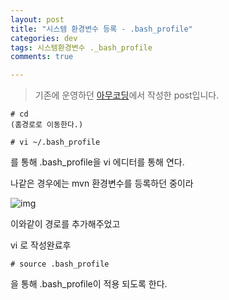 ```yaml
---
layout: post
title: "시스템 환경변수 등록 - .bash_profile"
categories: dev
tags: 시스템환경변수 ._bash_profile
comments: true

---
```


> 기존에 운영하던 [아무코딩](https://dong-co.tistory.com/42?category=860250)에서 작성한 post입니다.



```
# cd
(홈경로로 이동한다.)

# vi ~/.bash_profile
```

를 통해 .bash_profile을 vi 에디터를 통해 연다.

 

나같은 경우에는 mvn 환경변수를 등록하던 중이라

 



![img](https://blog.kakaocdn.net/dn/RIM6X/btqDGfsZtR9/Q9EMvJMwFDXb1ZVWaHshg1/img.png)



이와같이 경로를 추가해주었고

 

vi 로 작성완료후

 

```
# source .bash_profile
```

을 통해 .bash_profile이 적용 되도록 한다.